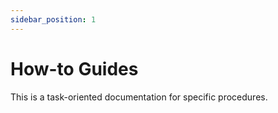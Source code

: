 ```yaml
---
sidebar_position: 1
---
```


# How-to Guides

This is a task-oriented documentation for specific procedures.